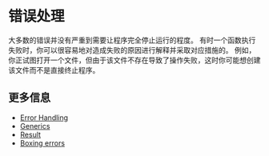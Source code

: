 # 错误处理
大多数的错误并没有严重到需要让程序完全停止运行的程度。
有时一个函数执行失败时，你可以很容易地对造成失败的原因进行解释并采取对应措施的。
例如，你正试图打开一个文件，但由于该文件不存在导致了操作失败，这时你可能想创建
该文件而不是直接终止程序。

## 更多信息

- [Error Handling](https://doc.rust-lang.org/book/ch09-02-recoverable-errors-with-result.html)
- [Generics](https://doc.rust-lang.org/book/ch10-01-syntax.html)
- [Result](https://doc.rust-lang.org/rust-by-example/error/result.html)
- [Boxing errors](https://doc.rust-lang.org/rust-by-example/error/multiple_error_types/boxing_errors.html)
